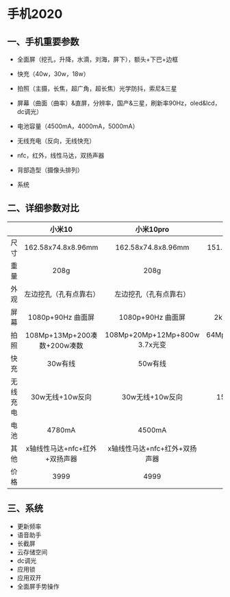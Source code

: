 # 手机2020



## 一、手机重要参数

- 全面屏（挖孔，升降，水滴，刘海，屏下），额头+下巴+边框

- 快充（40w，30w，18w）

- 拍照（主摄，长焦，超广角，超长焦）光学防抖，索尼&三星

- 屏幕（曲面（曲率）&直屏，分辨率，国产&三星，刷新率90Hz，oled&lcd，dc调光）
- 电池容量（4500mA，4000mA，5000mA）
- 无线充电（反向，无线快充）
- nfc，红外，线性马达，双扬声器
- 背部造型（摄像头排列）
- 系统



## 二、详细参数对比

|          |            小米10             |           小米10pro           |          三星s20           |           一加7pro            |
| :------: | :---------------------------: | :---------------------------: | :------------------------: | :---------------------------: |
|   尺寸   |      162.58x74.8x8.96mm       |      162.58x74.8x8.96mm       |      151.7x69.1x7.9mm      |       162.6×75.9×8.8mm        |
|   重量   |             208g              |             208g              |            163g            |             206g              |
|   外观   |    左边挖孔（孔有点靠右）     |    左边挖孔（孔有点靠右）     |          中间挖孔          |          升降全面屏           |
|   屏幕   |       1080p+90Hz 曲面屏       |       1080p+90Hz 曲面屏       |       2k+90Hz曲面屏        |         2k+90Hz曲面屏         |
|   拍照   |  108Mp+13Mp+200凑数+200w凑数  | 108Mp+20Mp+12Mp+800w 3.7x光变 | 64Mp+12Mp+12Mp      3x光变 | 48Mp+12Mp+8Mp          3x光变 |
|   快充   |            30w有线            |            50w有线            |          25w有线           |              30w              |
| 无线充电 |        30w无线+10w反向        |        30w无线+10w反向        |        15w无线+反向        |               /               |
|   电池   |            4780mA             |            4500mA             |           4000mA           |            4000mA             |
|   其他   | x轴线性马达+nfc+红外+双扬声器 | x轴线性马达+nfc+红外+双扬声器 |            nfc             |         线性马达+nfc          |
|   价格   |             3999              |             4999              |            6999            |             3699              |



## 三、系统

- 更新频率
- 语音助手
- 长截屏
- 云存储空间
- dc调光
- 应用锁
- 应用双开
- 全面屏手势操作